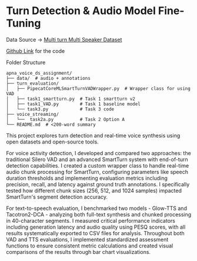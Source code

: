 # Turn Detection & Audio Model Fine-Tuning

Data Source -> [Multi turn Multi Speaker Dataset](https://www.kaggle.com/datasets/washingtongold/voxconverse-dataset)

[Github Link](https://github.com/erishan6/apna_voice_ds_assignment/) for the code

Folder Structure
```
apna_voice_ds_assignment/
├── data/  # audio + annotations
├── turn_evaluation/
│   ├── PipecatCoreMLSmartTurnVADWrapper.py  # Wrapper class for using VAD
│   ├── task1_smartturn.py  # Task 1 smartturn v2
│   ├── task1_VAD.py        # Task 1 baseline model
│   └── task3.py            # Task 3 code
├── voice_streaming/
│   └──  task2a.py          # Task 2 Option A
└── README.md  # <200-word summary
```

This project explores turn detection and real-time voice synthesis using open datasets and 
open-source tools. 

For voice activity detection, I developed and compared two approaches: the traditional 
Silero VAD and an advanced SmartTurn system with end-of-turn detection capabilities. 
I created a custom wrapper class to handle real-time audio chunk processing for SmartTurn, 
configuring parameters like speech duration thresholds and implementing evaluation metrics 
including precision, recall, and latency against ground truth annotations. I specifically 
tested how different chunk sizes (256, 512, and 1024 samples) impacted SmartTurn's segment
detection accuracy.

For text-to-speech evaluation, I benchmarked two models - Glow-TTS and Tacotron2-DCA - 
analyzing both full-text synthesis and chunked processing in 40-character segments. 
I measured critical performance indicators including generation latency and audio quality 
using PESQ scores, with all results systematically exported to CSV files for analysis. 
Throughout both VAD and TTS evaluations, I implemented standardized assessment functions 
to ensure consistent metric calculations and created visual comparisons of the results 
through bar chart visualizations.